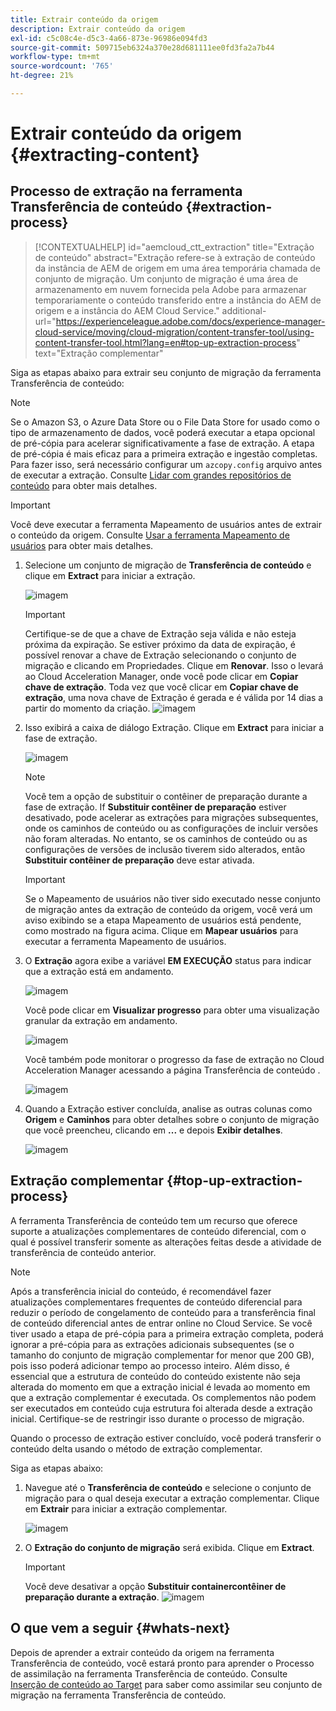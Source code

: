 ```yaml
---
title: Extrair conteúdo da origem
description: Extrair conteúdo da origem
exl-id: c5c08c4e-d5c3-4a66-873e-96986e094fd3
source-git-commit: 509715eb6324a370e28d681111ee0fd3fa2a7b44
workflow-type: tm+mt
source-wordcount: '765'
ht-degree: 21%

---
```


# Extrair conteúdo da origem {#extracting-content}

## Processo de extração na ferramenta Transferência de conteúdo {#extraction-process}

>[!CONTEXTUALHELP]
>id="aemcloud_ctt_extraction"
>title="Extração de conteúdo"
>abstract="Extração refere-se à extração de conteúdo da instância de AEM de origem em uma área temporária chamada de conjunto de migração. Um conjunto de migração é uma área de armazenamento em nuvem fornecida pela Adobe para armazenar temporariamente o conteúdo transferido entre a instância do AEM de origem e a instância do AEM Cloud Service."
>additional-url="https://experienceleague.adobe.com/docs/experience-manager-cloud-service/moving/cloud-migration/content-transfer-tool/using-content-transfer-tool.html?lang=en#top-up-extraction-process" text="Extração complementar"


Siga as etapas abaixo para extrair seu conjunto de migração da ferramenta Transferência de conteúdo:

>[!NOTE]
>Se o Amazon S3, o Azure Data Store ou o File Data Store for usado como o tipo de armazenamento de dados, você poderá executar a etapa opcional de pré-cópia para acelerar significativamente a fase de extração. A etapa de pré-cópia é mais eficaz para a primeira extração e ingestão completas. Para fazer isso, será necessário configurar um `azcopy.config` arquivo antes de executar a extração. Consulte [Lidar com grandes repositórios de conteúdo](https://experienceleague.adobe.com/docs/experience-manager-cloud-service/moving/cloud-migration/content-transfer-tool/handling-large-content-repositories.html?lang=en) para obter mais detalhes.

>[!IMPORTANT]
>Você deve executar a ferramenta Mapeamento de usuários antes de extrair o conteúdo da origem. Consulte [Usar a ferramenta Mapeamento de usuários](https://experienceleague.adobe.com/docs/experience-manager-cloud-service/moving/cloud-migration/content-transfer-tool/user-mapping-tool/using-user-mapping-tool.html?lang=en) para obter mais detalhes.

1. Selecione um conjunto de migração de **Transferência de conteúdo** e clique em **Extract** para iniciar a extração.

   ![imagem](/help/journey-migration/content-transfer-tool/assets-ctt/cttcam12.png)

   >[!IMPORTANT]
   >
   >Certifique-se de que a chave de Extração seja válida e não esteja próxima da expiração. Se estiver próximo da data de expiração, é possível renovar a chave de Extração selecionando o conjunto de migração e clicando em Propriedades. Clique em **Renovar**. Isso o levará ao Cloud Acceleration Manager, onde você pode clicar em **Copiar chave de extração**. Toda vez que você clicar em **Copiar chave de extração**, uma nova chave de Extração é gerada e é válida por 14 dias a partir do momento da criação.
   >![imagem](/help/journey-migration/content-transfer-tool/assets-ctt/cttcam13.png)

1. Isso exibirá a caixa de diálogo Extração. Clique em **Extract** para iniciar a fase de extração.

   ![imagem](/help/journey-migration/content-transfer-tool/assets-ctt/cttcam14.png)

   >[!NOTE]
   >Você tem a opção de substituir o contêiner de preparação durante a fase de extração. If **Substituir contêiner de preparação** estiver desativado, pode acelerar as extrações para migrações subsequentes, onde os caminhos de conteúdo ou as configurações de incluir versões não foram alteradas. No entanto, se os caminhos de conteúdo ou as configurações de versões de inclusão tiverem sido alterados, então **Substituir contêiner de preparação** deve estar ativada.

   >[!IMPORTANT]
   >Se o Mapeamento de usuários não tiver sido executado nesse conjunto de migração antes da extração de conteúdo da origem, você verá um aviso exibindo se a etapa Mapeamento de usuários está pendente, como mostrado na figura acima. Clique em **Mapear usuários** para executar a ferramenta Mapeamento de usuários.

1. O **Extração** agora exibe a variável **EM EXECUÇÃO** status para indicar que a extração está em andamento.

   ![imagem](/help/journey-migration/content-transfer-tool/assets-ctt/cttcam15.png)

   Você pode clicar em **Visualizar progresso** para obter uma visualização granular da extração em andamento.

   ![imagem](/help/journey-migration/content-transfer-tool/assets-ctt/cttcam16.png)

   Você também pode monitorar o progresso da fase de extração no Cloud Acceleration Manager acessando a página Transferência de conteúdo .

   ![imagem](/help/journey-migration/content-transfer-tool/assets-ctt/cttcam17.png)

1. Quando a Extração estiver concluída, analise as outras colunas como **Origem** e **Caminhos** para obter detalhes sobre o conjunto de migração que você preencheu, clicando em **...** e depois **Exibir detalhes**.

   ![imagem](/help/journey-migration/content-transfer-tool/assets-ctt/cttcam18.png)


## Extração complementar {#top-up-extraction-process}

A ferramenta Transferência de conteúdo tem um recurso que oferece suporte a atualizações complementares de conteúdo diferencial, com o qual é possível transferir somente as alterações feitas desde a atividade de transferência de conteúdo anterior.

>[!NOTE]
>Após a transferência inicial do conteúdo, é recomendável fazer atualizações complementares frequentes de conteúdo diferencial para reduzir o período de congelamento de conteúdo para a transferência final de conteúdo diferencial antes de entrar online no Cloud Service. Se você tiver usado a etapa de pré-cópia para a primeira extração completa, poderá ignorar a pré-cópia para as extrações adicionais subsequentes (se o tamanho do conjunto de migração complementar for menor que 200 GB), pois isso poderá adicionar tempo ao processo inteiro.
>Além disso, é essencial que a estrutura de conteúdo do conteúdo existente não seja alterada do momento em que a extração inicial é levada ao momento em que a extração complementar é executada. Os complementos não podem ser executados em conteúdo cuja estrutura foi alterada desde a extração inicial. Certifique-se de restringir isso durante o processo de migração.

Quando o processo de extração estiver concluído, você poderá transferir o conteúdo delta usando o método de extração complementar.

Siga as etapas abaixo:

1. Navegue até o **Transferência de conteúdo** e selecione o conjunto de migração para o qual deseja executar a extração complementar. Clique em **Extrair** para iniciar a extração complementar.

   ![imagem](/help/journey-migration/content-transfer-tool/assets-ctt/cttcam19.png)

1. O **Extração do conjunto de migração** será exibida. Clique em **Extract**.

   >[!IMPORTANT]
   >Você deve desativar a opção **Substituir containercontêiner de preparação durante a extração**.
   >![imagem](/help/journey-migration/content-transfer-tool/assets-ctt/cttcam20.png)


## O que vem a seguir {#whats-next}

Depois de aprender a extrair conteúdo da origem na ferramenta Transferência de conteúdo, você estará pronto para aprender o Processo de assimilação na ferramenta Transferência de conteúdo. Consulte [Inserção de conteúdo ao Target](/help/journey-migration/content-transfer-tool/using-content-transfer-tool/ingesting-content.md) para saber como assimilar seu conjunto de migração na ferramenta Transferência de conteúdo.
